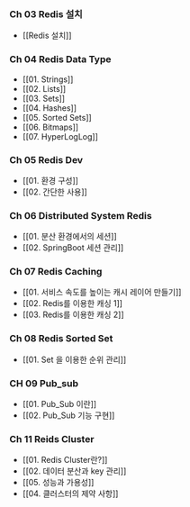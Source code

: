 ### Ch 03 Redis 설치
- [[Redis 설치]]
### Ch 04 Redis Data Type
- [[01. Strings]]
- [[02. Lists]]
- [[03. Sets]]
- [[04. Hashes]]
- [[05. Sorted Sets]]
- [[06. Bitmaps]]
- [[07. HyperLogLog]]
### Ch 05 Redis Dev
- [[01.  환경 구성]]
- [[02. 간단한 사용]]
### Ch 06 Distributed System Redis
- [[01. 분산 환경에서의 세션]]
- [[02. SpringBoot 세션 관리]]
### Ch 07 Redis Caching
- [[01. 서비스 속도를 높이는 캐시 레이어 만들기]]
- [[02. Redis를 이용한 캐싱 1]]
- [[03. Redis를 이용한 캐싱 2]]
### Ch 08 Redis Sorted Set
- [[01. Set 을 이용한 순위 관리]]
### CH 09 Pub_sub
- [[01. Pub_Sub 이란]]
- [[02. Pub_Sub 기능 구현]]

### Ch 11 Reids Cluster
- [[01. Redis Cluster란?]]
- [[02. 데이터 분산과 key 관리]]
- [[05. 성능과 가용성]]
- [[04. 클러스터의 제약 사항]]